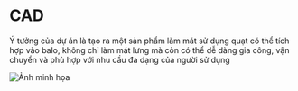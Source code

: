 # CAD

Ý tưởng của dự án là tạo ra một sản phẩm làm mát sử dụng quạt có thể tích hợp vào balo, không chỉ làm mát lưng mà còn có thể dễ dàng gia công, vận chuyển và phù hợp với nhu cầu đa dạng của người sử dụng 


![Ảnh minh họa](https://drive.google.com/uc?export=view&id=1KUjEWHQzir_cATklN0DIK0tMxcekt1LW)
